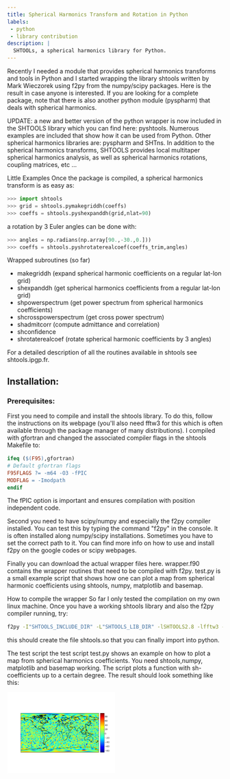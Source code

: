 ```yaml
---
title: Spherical Harmonics Transform and Rotation in Python
labels:
 - python
 - library contribution
description: |
  SHTOOLs, a spherical harmonics library for Python.
---
```


Recently I needed a module that provides spherical harmonics transforms and tools in Python and I started wrapping the library shtools written by Mark Wieczorek using f2py from the numpy/scipy packages.
Here is the result in case anyone is interested.
If you are looking for a complete package, note that there is also another python module (pyspharm) that deals with spherical harmonics.

UPDATE: a new and better version of the python wrapper is now included in the SHTOOLS library which you can find here: pyshtools.
Numerous examples are included that show how it can be used from Python.
Other spherical harmonics libraries are: pyspharm and SHTns.
In addition to the spherical harmonics transforms, SHTOOLS provides local multitaper spherical harmonics analysis, as well as spherical harmonics rotations, coupling matrices, etc ... 

Little Examples
Once the package is compiled, a spherical harmonics transform is as easy as:

```python
>>> import shtools
>>> grid = shtools.pymakegriddh(coeffs)
>>> coeffs = shtools.pyshexpanddh(grid,nlat=90)
```
a rotation by 3 Euler angles can be done with:

```python
>>> angles = np.radians(np.array[90.,-30.,0.])) 
>>> coeffs = shtools.pyshrotaterealcoef(coeffs_trim,angles) 
```

Wrapped subroutines (so far)

* makegriddh (expand spherical harmonic coefficients on a regular lat-lon grid)
* shexpanddh (get spherical harmonics coefficients from a regular lat-lon grid)
* shpowerspectrum (get power spectrum from spherical harmonics coefficients)
* shcrosspowerspectrum (get cross power spectrum)
* shadmitcorr (compute admittance and correlation)
* shconfidence
* shrotaterealcoef (rotate spherical harmonic coefficients by 3 angles)

For a detailed description of all the routines available in shtools see shtools.ipgp.fr.

## Installation:
### Prerequisites:
First you need to compile and install the shtools library. To do this, follow the instructions on its webpage (you'll also need fftw3 for this which is often available through the package manager of many distributions). I compiled with gfortran and changed the associated compiler flags in the shtools Makefile to:

```makefile
ifeq ($(F95),gfortran)
# Default gfortran flags
F95FLAGS ?= -m64 -O3 -fPIC
MODFLAG = -Imodpath
endif 
```

The fPIC option is important and ensures compilation with position independent code.

Second you need to have scipy/numpy and especially the f2py compiler installed.
You can test this by typing the command "f2py" in the console.
It is often installed along numpy/scipy installations. Sometimes you have to set the correct path to it.
You can find more info on how to use and install f2py on the google codes or scipy webpages.

Finally you can download the actual wrapper files here.
wrapper.f90 contains the wrapper routines that need to be compiled with f2py.
test.py is a small example script that shows how one can plot a map from spherical harmonic coefficients using shtools, numpy, matplotlib and basemap.

How to compile the wrapper
So far I only tested the compilation on my own linux machine.
Once you have a working shtools library and also the f2py compiler running, try:

```bash
f2py -I"SHTOOLS_INCLUDE_DIR" -L"SHTOOLS_LIB_DIR" -lSHTOOLS2.8 -lfftw3 -lm --f90flags="-m64 -fPIC" --f77flags="-m64 -fPIC" -c -m shtools wrapper.f90 
```

this should create the file shtools.so that you can finally import into python.

The test script
the test script test.py shows an example on how to plot a map from spherical harmonics coefficients. You need shtools,numpy, matplotlib and basemap working. The script plots a function with sh-coefficients up to a certain degree. The result should look something like this:

<img src="/images/posts/spherical-harmonics.png" style="width:50%"/>
